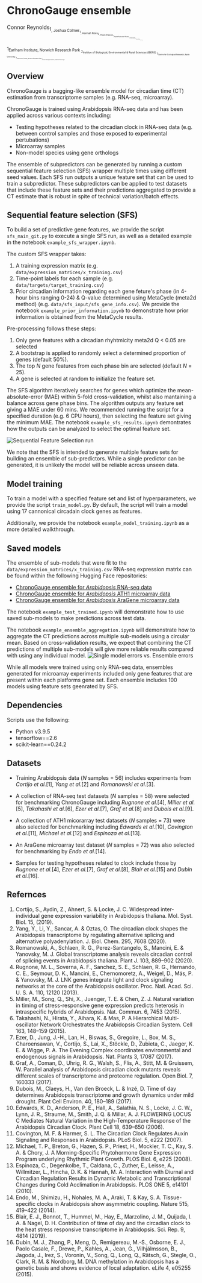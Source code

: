 # ChronoGauge ensemble
Connor Reynolds<sub>1<sub>, Joshua Colmer<sub>1<sub>, Hannah Rees<sub>2<sub>, Ehsan Khajouei<sub>1<sub>, Rachel Rusholme-Pilcher<sub>1<sub>, Hiroshi Kudoh<sub>3<sub>, Antony Dodd<sub>4<sub>, Anthony Hall<sub>1,5<sub>

<sub>1<sub>Earlham Institute, Norwich Research Park
<sub>2<sub>Institue of Biological, Environmental & Rural Sciences (IBERS)
<sub>3<sub>Centre for Ecological Research, Kyoto University
<sub>4<sub>John Innes Centre, Norwich Research Park
<sub>5<sub>School of Biological Sciences, University of East Anglia

## Overview
ChronoGauge is a bagging-like ensemble model for circadian time (CT) estimation from transcriptome samples (e.g. RNA-seq, microarray).

ChronoGauge is trained using Arabidopsis RNA-seq data and has been applied across various contexts including:
* Testing hypotheses related to the circadian clock in RNA-seq data (e.g. between control samples and those exposed to experimental pertubations)
* Microarray samples
* Non-model species using gene orthologs

The ensemble of subpredictors can be generated by running a custom sequential feature selection (SFS) wrapper multiple times using different seed values. Each SFS run outputs a unique feature set that can be used to train a subpredictor. These subpredictors can be applied to test datasets that include these feature sets and their predictions aggregated to provide a CT estimate that is robust in spite of technical variation/batch effects.

## Sequential feature selection (SFS)
To build a set of predictive gene features, we provide the script `sfs_main_git.py` to execute a single SFS run, as well as a detailed example in the notebook `example_sfs_wrapper.ipynb`.

The custom SFS wrapper takes:
1. A training expression matrix (e.g. `data/expression_matrices/x_training.csv`)
2. Time-point labels for each sample (e.g. `data/targets/target_training.csv`)
3. Prior circadian information regarding each gene feture's phase (in 4-hour bins ranging 0-24) & Q-value determined using MetaCycle (meta2d method) (e.g. `data/sfs_input/sfs_gene_info.csv`). We provide the notebook `example_prior_information.ipynb` to demonstrate how prior information is obtained from the MetaCycle results. 

Pre-processing follows these steps:
1. Only gene features with a circadian rhyhtmicity meta2d Q < 0.05 are selected
2. A bootstrap is applied to randomly select a determined proportion of genes (default 50%).
3. The top _N_ gene features from each phase bin are selected (default _N_ = 25).
4. A gene is selected at random to initialize the feature set.

The SFS algorithm iteratively searches for genes which optimize the mean-absolute-error (MAE) within 5-fold cross-validation, whilst also mantaining a balance across gene phase bins. The algorithm outputs any feature set giving a MAE under 60 mins. We recommended running the script for a specified duration (e.g. 6 CPU hours), then selecting the feature set giving the minimum MAE. The notebook `example_sfs_results.ipynb` demontrates how the outputs can be analyzed to select the optimal feature set.

![Sequential Feature Selection run](notebooks/sfs_example.png)

We note that the SFS is intended to generate multiple feature sets for building an ensemble of sub-predictors. While a single predictor can be generated, it is unlikely the model will be reliable across unseen data.

## Model training
To train a model with a specified feature set and list of hyperparameters, we provide the script `train_model.py`. By default, the script will train a model using 17 cannonical circadain clock genes as features.

Additionally, we provide the notebook `example_model_training.ipynb` as a more detailed walkthrough.

## Saved models
The ensemble of sub-models that were fit to the `data/expression_matrices/x_training.csv` RNA-seq expression matrix can be found within the following Hugging Face repositories:
* [ChronoGauge ensemble for _Arabidopsis_ RNA-seq data](https://huggingface.co/conjr94/ChronoGauge_RNAseq)
* [ChronoGauge ensemble for _Arabidopsis_ ATH1 microarray data](https://huggingface.co/conjr94/ChronoGauge_ATH1_microarray)
* [ChronoGauge ensemble for _Arabidopsis_ AraGene microarray data](https://huggingface.co/conjr94/ChronoGauge_AraGene_microarray)

The notebook `example_test_trained.ipynb` will demonstrate how to use saved sub-models to make predictions across test data.

The notebook `example_ensemble_aggregation.ipynb` will demonstrate how to aggregate the CT predictions across multiple sub-models using a circular mean. Based on cross-validation results, we expect that combining the CT predictions of multiple sub-models will give more reliable results compared with using any individual model.
![Single model errors vs. Ensemble errors](notebooks/ensemble_example.png)


While all models were trained using only RNA-seq data, ensembles generated for microarray experiments included only gene features that are present within each platforms gene set. Each ensemble includes 100 models using feature sets geenrated by SFS. 


## Dependencies
Scripts use the following:
* Python v3.9.5
* tensorflow==2.6
* scikit-learn==0.24.2

## Datasets
* Training Arabidopsis data (_N_ samples = 56) includes experiments from _Cortijo et al._[1], _Yang et al._[2] and _Romanowski et al._[3].

* A collection of RNA-seq test datasets (_N_ samples = 58) were selected for benchmarking ChronoGauge including _Rugnone et al._[4], _Miller et al._[5], _Takahashi et al._[6], _Ezer et al._[7], _Graf et al._[8] and _Dubois et al._[9].

* A collection of ATH1 micorarray test datasets (_N_ samples = 73) were also selected for benchmarking including _Edwards et al._[10], _Covington et al._[11], _Michael et al._[12] and _Espinoza et al._[13].

* An AraGene microarray test dataset (_N_ samples = 72) was also selected for benchmarking by _Endo et al._[14].

* Samples for testing hypotheses related to clock include those by _Rugnone et al._[4], _Ezer et al._[7], _Graf et al._[8], _Blair et al._[15] and _Dubin et al._[16].


## Refernces
1. Cortijo, S., Aydin, Z., Ahnert, S. & Locke, J. C. Widespread inter‐individual gene expression variability in Arabidopsis thaliana. Mol. Syst. Biol. 15, (2019).
2. Yang, Y., Li, Y., Sancar, A. & Oztas, O. The circadian clock shapes the Arabidopsis transcriptome by regulating alternative splicing and alternative polyadenylation. J. Biol. Chem. 295, 7608 (2020).
3. Romanowski, A., Schlaen, R. G., Perez-Santangelo, S., Mancini, E. & Yanovsky, M. J. Global transcriptome analysis reveals circadian control of splicing events in Arabidopsis thaliana. Plant J. 103, 889–902 (2020).
4. Rugnone, M. L., Soverna, A. F., Sanchez, S. E., Schlaen, R. G., Hernando, C. E., Seymour, D. K., Mancini, E., Chernomoretz, A., Weigel, D., Más, P. & Yanovsky, M. J. LNK genes integrate light and clock signaling networks at the core of the Arabidopsis oscillator. Proc. Natl. Acad. Sci. U. S. A. 110, 12120 (2013).
5. Miller, M., Song, Q., Shi, X., Juenger, T. E. & Chen, Z. J. Natural variation in timing of stress-responsive gene expression predicts heterosis in intraspecific hybrids of Arabidopsis. Nat. Commun. 6, 7453 (2015).
6. Takahashi, N., Hirata, Y., Aihara, K. & Mas, P. A Hierarchical Multi-oscillator Network Orchestrates the Arabidopsis Circadian System. Cell 163, 148–159 (2015).
7. Ezer, D., Jung, J.-H., Lan, H., Biswas, S., Gregoire, L., Box, M. S., Charoensawan, V., Cortijo, S., Lai, X., Stöckle, D., Zubieta, C., Jaeger, K. E. & Wigge, P. A. The Evening Complex coordinates environmental and endogenous signals in Arabidopsis. Nat. Plants 3, 17087 (2017).
8. Graf, A., Coman, D., Uhrig, R. G., Walsh, S., Flis, A., Stitt, M. & Gruissem, W. Parallel analysis of Arabidopsis circadian clock mutants reveals different scales of transcriptome and proteome regulation. Open Biol. 7, 160333 (2017).
9. Dubois, M., Claeys, H., Van den Broeck, L. & Inzé, D. Time of day determines Arabidopsis transcriptome and growth dynamics under mild drought. Plant Cell Environ. 40, 180–189 (2017).
10. Edwards, K. D., Anderson, P. E., Hall, A., Salathia, N. S., Locke, J. C. W., Lynn, J. R., Straume, M., Smith, J. Q. & Millar, A. J. FLOWERING LOCUS C Mediates Natural Variation in the High-Temperature Response of the Arabidopsis Circadian Clock. Plant Cell 18, 639–650 (2006).
11. Covington, M. F. & Harmer, S. L. The Circadian Clock Regulates Auxin Signaling and Responses in Arabidopsis. PLoS Biol. 5, e222 (2007).
12. Michael, T. P., Breton, G., Hazen, S. P., Priest, H., Mockler, T. C., Kay, S. A. & Chory, J. A Morning-Specific Phytohormone Gene Expression Program underlying Rhythmic Plant Growth. PLOS Biol. 6, e225 (2008).
13. Espinoza, C., Degenkolbe, T., Caldana, C., Zuther, E., Leisse, A., Willmitzer, L., Hincha, D. K. & Hannah, M. A. Interaction with Diurnal and Circadian Regulation Results in Dynamic Metabolic and Transcriptional Changes during Cold Acclimation in Arabidopsis. PLOS ONE 5, e14101 (2010).
14. Endo, M., Shimizu, H., Nohales, M. A., Araki, T. & Kay, S. A. Tissue-specific clocks in Arabidopsis show asymmetric coupling. Nature 515, 419–422 (2014).
15. Blair, E. J., Bonnot, T., Hummel, M., Hay, E., Marzolino, J. M., Quijada, I. A. & Nagel, D. H. Contribution of time of day and the circadian clock to the heat stress responsive transcriptome in Arabidopsis. Sci. Rep. 9, 4814 (2019).
16. Dubin, M. J., Zhang, P., Meng, D., Remigereau, M.-S., Osborne, E. J., Paolo Casale, F., Drewe, P., Kahles, A., Jean, G., Vilhjálmsson, B., Jagoda, J., Irez, S., Voronin, V., Song, Q., Long, Q., Rätsch, G., Stegle, O., Clark, R. M. & Nordborg, M. DNA methylation in Arabidopsis has a genetic basis and shows evidence of local adaptation. eLife 4, e05255 (2015).
